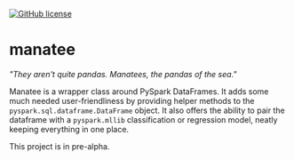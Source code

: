 [![GitHub license](https://img.shields.io/badge/license-MIT-blue.svg)](https://raw.githubusercontent.com/QCaudron/manatee/master/LICENSE) 

manatee
=======

*"They aren't quite pandas. Manatees, the pandas of the sea."*

Manatee is a wrapper class around PySpark DataFrames. It adds some much needed user-friendliness by providing helper methods to the `pyspark.sql.dataframe.DataFrame` object. It also offers the ability to pair the dataframe with a `pyspark.mllib` classification or regression model, neatly keeping everything in one place.

This project is in pre-alpha.
